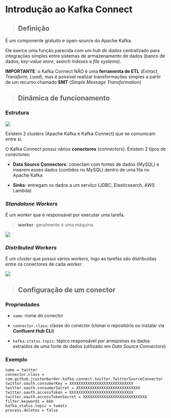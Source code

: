 # Introdução ao Kafka Connect

> ## **Definição**

É um componente gratuito e open-source do Apache Kafka.

Ele exerce uma função parecida com um _hub de dados_ centralizado para integrações simples entre sistemas de armazenamento de dados (banco de dados, _key-value store_, _search indexes_ e _file systems_).

**IMPORTANTE**: o Kafka Connect NÃO é uma **ferramenta de ETL** (_Extract, Transform, Load_), mas é possível realizar transformações simples a partir de um recurso chamado **SMT** (_Simple Message Transformation_)

> ## **Dinâmica de funcionamento**

### **Estrutura**

![](./assets/dinamica-de-funcionamento-kafka-connect.png)

Existem 2 clusters (Apache Kafka e Kafka Connect) que se comunicam entre si.

O Kafka Connect possui vários **conectores** (_connectors_). Existem 2 tipos de conectores:

- **Data Source Connectors**: conectam com fontes de dados (MySQL) e inserem esses dados (contidos no MySQL) dentro de uma fila no Apache Kafka

- **Sinks**: entregam os dados a um serviço (JDBC, Elasticsearch, AWS Lambda)

### **_Standalone Workers_**

É um _worker_ que é responsável por executar uma tarefa.

> **worker**: geralmente é uma máquina

![](./assets/standalone-workers.png)

### **_Distributed Workers_**

É um _cluster_ que possui vários _workers_, logo as tarefas são distribuídas entre os conectores de cada _worker_.

![](./assets/distributed-workers.png)

> ## **Configuração de um conector**

### **Propriedades**

- `name`: nome do conector

- `connector.class`: classe do conector (clonar o repositório ou instalar via **Confluent Hub CLI**)

- `kafka.status.topic`: tópico responsável por armazenas os dados extraídos de uma fonte de dados (utilizado em _Data Source Connectors_)

### **Exemplo**

```properties
name = twitter
connector.class = com.github.jcustenborder.kafka.connect.twitter.TwitterSourceConnector
twitter.oauth.consumerKey = XXXXXXXXXXXXXXXXXXXXXXXXXXXX
twitter.oauth.consumerSecret = XXXXXXXXXXXXXXXXXXXXXXXXXXXX
twitter.oauth.accessToken = XXXXXXXXXXXXXXXXXXXXXXXXXXXX
twitter.oauth.accessTokenSecret = XXXXXXXXXXXXXXXXXXXXXXXXXXXX
filter.keywords = bbb
kafka.status.topic = tweets
process.deletes = false
```